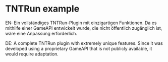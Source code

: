 ﻿# TNTRun example
 
EN: Ein vollständiges TNTRun-Plugin mit einzigartigen Funktionen. Da es mithilfe einer GameAPI entwickelt wurde, die nicht öffentlich zugänglich ist, wäre eine Anpassung erforderlich.

DE: A complete TNTRun plugin with extremely unique features. Since it was developed using a proprietary GameAPI that is not publicly available, it would require adaptation.
